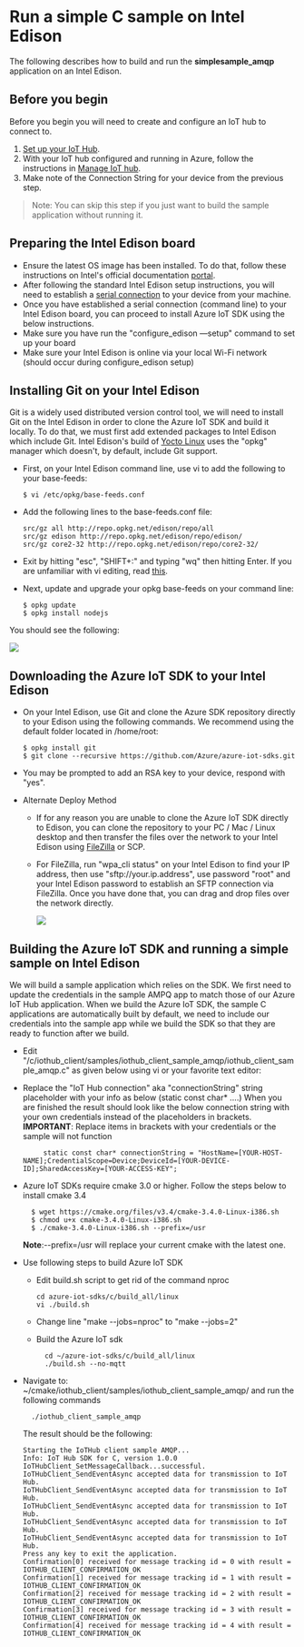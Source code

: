 ﻿---
platform: yocto
device: intel-edison
language: c
---

# Run a simple C sample on Intel Edison

The following describes how to build and run the **simplesample_amqp** application on an Intel Edison.

## Before you begin
Before you begin you will need to create and configure an IoT hub to connect to.
  1. [Set up your IoT Hub][setup-iothub].
  1. With your IoT hub configured and running in Azure, follow the instructions in [Manage IoT hub][provision-device].
  1. Make note of the Connection String for your device from the previous step.

  > Note: You can skip this step if you just want to build the sample application without running it.

## Preparing the Intel Edison board

- Ensure the latest OS image has been installed. To do that, follow these instructions on Intel's official documentation [portal][IntelEdisonGettingStarted].
- After following the standard Intel Edison setup instructions, you will need to establish a [serial connection][IntelEdisonSerialConnection] to your device from your machine.
- Once you have established a serial connection (command line) to your Intel Edison board, you can proceed to install Azure IoT SDK using the below instructions.
- Make sure you have run the "configure_edison —setup" command to set up your board
- Make sure your Intel Edison is online via your local Wi-Fi network (should occur during configure_edison setup)

## Installing Git on your Intel Edison

Git is a widely used distributed version control tool, we will need to install Git on the Intel Edison in order to clone the Azure IoT SDK and build it locally. To do that, we must first add extended packages to Intel Edison which include Git. Intel Edison's build of [Yocto Linux][yocto] uses the "opkg" manager which doesn't, by default, include Git support.

- First, on your Intel Edison command line, use vi to add the following to your base-feeds:

	```
    $ vi /etc/opkg/base-feeds.conf
    ```

- Add the following lines to the base-feeds.conf file:

  ```
  src/gz all http://repo.opkg.net/edison/repo/all
  src/gz edison http://repo.opkg.net/edison/repo/edison/
  src/gz core2-32 http://repo.opkg.net/edison/repo/core2-32/
  ```

- Exit by hitting "esc", "SHIFT+:" and typing "wq" then hitting Enter. If you are unfamiliar with vi editing, read [this][vi].

- Next, update and upgrade your opkg base-feeds on your command line:

    ```
    $ opkg update
    $ opkg install nodejs
   
    ```

You should see the following:

![][img1]

## Downloading the Azure IoT SDK to your Intel Edison

- On your Intel Edison, use Git and clone the Azure SDK repository directly to your Edison using the following commands. We recommend using the default folder located in /home/root:

  ```
  $ opkg install git
  $ git clone --recursive https://github.com/Azure/azure-iot-sdks.git
  ```

- You may be prompted to add an RSA key to your device, respond with "yes".

- Alternate Deploy Method

  - If for any reason you are unable to clone the Azure IoT SDK directly to Edison, you can clone the repository to your PC / Mac / Linux desktop and then transfer the files over the network to your Intel  Edison using [FileZilla][filezilla] or SCP.
  - For FileZilla, run "wpa_cli status" on your Intel Edison to find your IP address, then use "sftp://your.ip.address", use password "root" and your Intel Edison password to establish an SFTP connection via FileZilla. Once you have done that, you can drag and drop files over the network directly.

	![][img2]

## Building the Azure IoT SDK and running a simple sample on Intel Edison

We will build a sample application which relies on the SDK.
We first need to update the credentials in the sample AMPQ app to match those of our Azure IoT Hub application. When we build the Azure IoT SDK, the sample C applications are automatically built by default, we need to include our credentials into the sample app while we build the SDK so that they are ready to function after we build.

- Edit "/c/iothub_client/samples/iothub_client_sample_amqp/iothub_client_sample_amqp.c" as given below using vi or your favorite text editor:
 - Replace the "IoT Hub connection" aka "connectionString" string placeholder with your info as below (static const char* ….) When you are finished the result should look like the below connection string with your own credentials instead of the placeholders in brackets.
  **IMPORTANT**: Replace items in brackets with your credentials or the sample will not function
 
            static const char* connectionString = "HostName=[YOUR-HOST-NAME];CredentialScope=Device;DeviceId=[YOUR-DEVICE-ID];SharedAccessKey=[YOUR-ACCESS-KEY";
  
- Azure IoT SDKs require cmake 3.0 or higher. Follow the steps below to install cmake 3.4
  
        $ wget https://cmake.org/files/v3.4/cmake-3.4.0-Linux-i386.sh  
        $ chmod u+x cmake-3.4.0-Linux-i386.sh  
        $ ./cmake-3.4.0-Linux-i386.sh --prefix=/usr
  
  **Note**:--prefix=/usr will replace your current cmake with the latest one.
   
- Use following steps to build Azure IoT SDK
   
    - Edit build.sh script to get rid of the command nproc
   
          cd azure-iot-sdks/c/build_all/linux
          vi ./build.sh
    
    - Change line "make --jobs=nproc" to "make --jobs=2"

    - Build the Azure IoT sdk
   
            cd ~/azure-iot-sdks/c/build_all/linux
            ./build.sh --no-mqtt 
    
- Navigate to: ~/cmake/iothub_client/samples/iothub_client_sample_amqp/ and run the following commands
  
        ./iothub_client_sample_amqp
    
    The result should be the following:

    ```
    Starting the IoTHub client sample AMQP...
    Info: IoT Hub SDK for C, version 1.0.0
    IoTHubClient_SetMessageCallback...successful.
    IoTHubClient_SendEventAsync accepted data for transmission to IoT Hub.
    IoTHubClient_SendEventAsync accepted data for transmission to IoT Hub.
    IoTHubClient_SendEventAsync accepted data for transmission to IoT Hub.
    IoTHubClient_SendEventAsync accepted data for transmission to IoT Hub.
    IoTHubClient_SendEventAsync accepted data for transmission to IoT Hub.
    Press any key to exit the application.
    Confirmation[0] received for message tracking id = 0 with result = IOTHUB_CLIENT_CONFIRMATION_OK
    Confirmation[1] received for message tracking id = 1 with result = IOTHUB_CLIENT_CONFIRMATION_OK
    Confirmation[2] received for message tracking id = 2 with result = IOTHUB_CLIENT_CONFIRMATION_OK
    Confirmation[3] received for message tracking id = 3 with result = IOTHUB_CLIENT_CONFIRMATION_OK
    Confirmation[4] received for message tracking id = 4 with result = IOTHUB_CLIENT_CONFIRMATION_OK
    ```


[IntelEdisonGettingStarted]: https://software.intel.com/iot/library/edison-getting-started
[IntelEdisonSerialConnection]: https://software.intel.com/setting-up-serial-terminal-intel-edison-board
[yocto]: http://www.yoctoproject.org/docs/latest/adt-manual/adt-manual.html
[vi]: https://www.cs.colostate.edu/helpdocs/vi.html
[filezilla]: https://filezilla-project.org
[ldcconfig]: http://codeyarns.com/2014/01/14/how-to-add-library-directory-to-ldconfig-cache/

[img1]: ./media/edison01.png
[img2]: ./media/edison02.png

[setup-iothub]: ../setup_iothub.md
[provision-device]: ../manage_iot_hub.md
